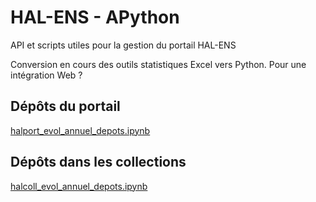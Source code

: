 # HAL-ENS - APython

API et scripts utiles pour la gestion du portail HAL-ENS

Conversion en cours des outils statistiques Excel vers Python.
Pour une intégration Web ?

## Dépôts du portail
[halport_evol_annuel_depots.ipynb](main/halport_evol_annuel_depots.ipynb)

## Dépôts dans les collections
[halcoll_evol_annuel_depots.ipynb](main/halcoll_evol_annuel_depots.ipynb)

